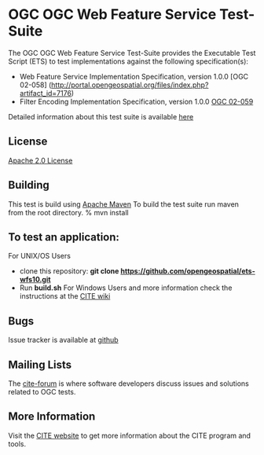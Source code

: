 # OGC OGC Web Feature Service Test-Suite

The OGC OGC Web Feature Service Test-Suite provides the Executable Test Script (ETS) to test implementations against the following specification(s):

- Web Feature Service Implementation Specification, version 1.0.0 [OGC 02-058] (http://portal.opengeospatial.org/files/index.php?artifact_id=7176)
- Filter Encoding Implementation Specification, version 1.0.0 [OGC 02-059](http://portal.opengeospatial.org/files/?artifact_id=1171)

Detailed information about this test suite is available [here]( http://htmlpreview.github.com/?https://github.com/opengeospatial/ets-wfs10/blob/master/src/main/web/index.html)

## License

[Apache 2.0 License](LICENSE.md)

## Building

This test is build using [Apache Maven](http://maven.apache.org/) To 
build the test suite run maven from the root directory.
   % mvn install
     
## To test an application:
For UNIX/OS Users
   - clone this repository: **git clone https://github.com/opengeospatial/ets-wfs10.git**
   - Run **build.sh**
For Windows Users and more information check the instructions at the [CITE wiki](http://cite.opengeospatial.org/easytesting)


## Bugs

Issue tracker is available at [github](https://github.com/opengeospatial/ets-wfs10/issues)

## Mailing Lists

The [cite-forum](http://cite.opengeospatial.org/forum) is where software developers discuss issues and solutions related to OGC tests. 

## More Information

Visit the [CITE website](http://cite.opengeospatial.org/) to get more information about the CITE program and tools.


